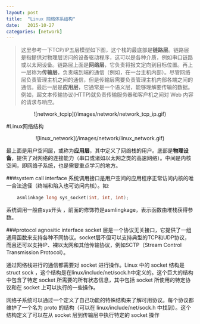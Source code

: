 ```yaml
---
layout: post
title:  "Linux 网络体系结构"
date:   2015-10-27
categories: [network]
---
```

>这里参考一下TCP/IP五层模型如下图，这个栈的最底部是**链路层**。链路层是指提供对物理层访问的设备驱动程序，这可以是各种介质，例如串口链路或以太网设备。链路层上面是**网络层**，它负责将报文定向到目标位置。再上一层称为**传输层**，负责端到端的通信（例如，在一台主机内部）。尽管网络层负责管理主机之间的通信，但是传输层需要负责管理主机内部各端之间的通信。最后一层是**应用层**，它通常是一个语义层，能够理解要传输的数据。例如，超文本传输协议(HTTP)就负责传输服务器和客户机之间对 Web 内容的请求与响应。

<center>![network_tcpip](/images/network/network_tcp_ip.gif)</center>

#Linux网络结构
<center>![linux_network](/images/network/linux_network.gif)</center>

最上面是用户空间层，或称为**应用层**，其中定义了网络栈的用户。底部是**物理设备**，提供了对网络的连接能力（串口或诸如以太网之类的高速网络）。中间是内核空间，即网络子系统，也是需要重点学习的地方。

###system call interface
系统调用接口是用户空间的应用程序正常访问内核的唯一合法途径（终端和陷入也可访问内核）。如:
```c
	asmlinkage long sys_socket(int, int, int);
```
系统调用一般由sys开头 ，前面的修饰符是asmlingkage，表示函数由堆栈获得参数。

###protocol agnositic interface
socket 层是一个协议无关接口，它提供了一组通用函数来支持各种不同协议。socket层不但可以支持典型的TCP和UDP协议，而且还可以支持IP、裸以太网和其他传输协议，例如SCTP（Stream Control Transmission Protocol）。

通过网络栈进行的通信都需要对 socket 进行操作。Linux 中的 socket 结构是 struct sock ，这个结构是在linux/include/net/sock.h中定义的。这个巨大的结构中包含了特定 socket 所需要的所有状态信息，其中包括 socket 所使用的特定协议和在 socket 上可以执行的一些操作。

网络子系统可以通过一个定义了自己功能的特殊结构来了解可用协议。每个协议都维护了一个名为 proto 的结构（可以在 linux/include/net/sock.h 中找到）。这个结构定义了可以在从 socket 层到传输层中执行特定的 socket 操作